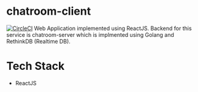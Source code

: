 # chatroom-client

[![CircleCI](https://dl.circleci.com/status-badge/img/gh/battorydev/chatroom-client/tree/circleci-project-setup.svg?style=svg)](https://dl.circleci.com/status-badge/redirect/gh/battorydev/chatroom-client/tree/circleci-project-setup)
Web Application implemented using ReactJS.
Backend for this service is chatroom-server which is implmented using Golang and RethinkDB (Realtime DB).


# Tech Stack
- ReactJS